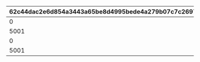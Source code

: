|62c44dac2e6d854a3443a65be8d4995bede4a279b07c7c26979179aef3c6a30b|3fc7aaf916f5457adcaf2c0955746bf59e6b1d2e33b7213361ad8c40422a2487|b8f17f7bd4fef2591c30b22b7544716d9aaa1896beedd218f011cf389837a418|b65ab3dce53bde86d78dbca61b5bccdfe8275b3a3da5bff434a1b3682ce8f75a|1ed2446d06dde8a0bf945081d2b7a74899e34501625548c814a7e32d18b33281|0423ade2239cb3310bac893f680b36b76635f80fb81d87fb950f68e8ea00bcb5|7c79ce1bc13966325757dbf1903abfa6e4b0691ef5378948df83b836a9e2476b|68b9dca3814e88dc6e452e49f3b5fe182880048c121b130e03a184b07dd528a8|8e41be2dcaedb81e86c48c53f03c8e05dc999a822d70b77bc8e4108c22b3ca37|
| --- | --- | --- | --- | --- | --- | --- | --- | --- |
|0|24002|24003|109001|24001|5000|24005|24004|1|
|5001|24007|24008|109001|24006|-1|24010|24009|2|
|0|24012|24013|109101|24011|5000|24015|24017|3|
|5001|24014|24018|109101|24016|-1|24020|24019|4|